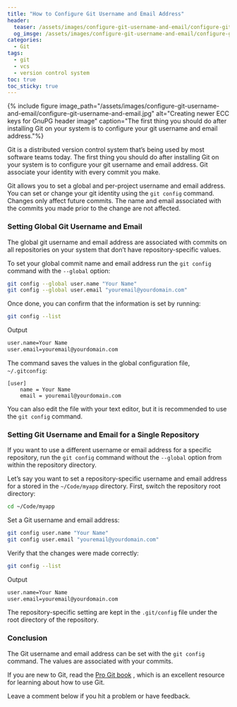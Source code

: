 ```yaml
---
title: "How to Configure Git Username and Email Address"
header:
  teaser: /assets/images/configure-git-username-and-email/configure-git-username-and-email.jpg
  og_imsge: /assets/images/configure-git-username-and-email/configure-git-username-and-email.jpg
categories:
  - Git
tags: 
  - git
  - vcs
  - version control system
toc: true
toc_sticky: true
---
```


{% include figure image_path="/assets/images/configure-git-username-and-email/configure-git-username-and-email.jpg" alt="Creating newer ECC keys for GnuPG header image" caption="The first thing you should do after installing Git on your system is to configure your git username and email address."%}

Git is a distributed version control system that’s being used by most software teams today. The first thing you should do after installing Git on your system is to configure your git username and email address. Git associate your identity with every commit you make.

Git allows you to set a global and per-project username and email address. You can set or change your git identity using the `git config` command. Changes only affect future commits. The name and email associated with the commits you made prior to the change are not affected.

### Setting Global Git Username and Email

The global git username and email address are associated with commits on all repositories on your system that don’t have repository-specific values.

To set your global commit name and email address run the `git config` command with the `--global` option:

```bash
git config --global user.name "Your Name"
git config --global user.email "youremail@yourdomain.com"
```

Once done, you can confirm that the information is set by running:

```bash
git config --list
```

Output

```bash
user.name=Your Name
user.email=youremail@yourdomain.com
```

The command saves the values in the global configuration file, `~/.gitconfig`:

```
[user]
    name = Your Name
    email = youremail@yourdomain.com
```

You can also edit the file with your text editor, but it is recommended to use the `git config` command.

### Setting Git Username and Email for a Single Repository

If you want to use a different username or email address for a specific repository, run the `git config` command without the `--global` option from within the repository directory.

Let’s say you want to set a repository-specific username and email address for a stored in the `~/Code/myapp` directory. First, switch the repository root directory:

```bash
cd ~/Code/myapp
```

Set a Git username and email address:

```bash
git config user.name "Your Name"
git config user.email "youremail@yourdomain.com"
```

Verify that the changes were made correctly:

```bash
git config --list
```

Output

```bash
user.name=Your Name
user.email=youremail@yourdomain.com
```

The repository-specific setting are kept in the `.git/config` file under the root directory of the repository.

### Conclusion

The Git username and email address can be set with the `git config` command. The values are associated with your commits.

If you are new to Git, read the [Pro Git book](https://git-scm.com/book/en/v2) , which is an excellent resource for learning about how to use Git.

Leave a comment below if you hit a problem or have feedback.